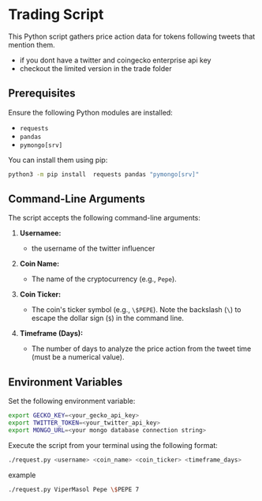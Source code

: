 # Trading Script

This Python script gathers price action data for tokens following tweets that mention them.

* if you dont have a twitter and coingecko enterprise api key
* checkout the limited version in the trade folder


## Prerequisites

Ensure the following Python modules are installed:

* `requests`
* `pandas`
* `pymongo[srv]`

You can install them using pip:

```bash
python3 -m pip install  requests pandas "pymongo[srv]"
```

## Command-Line Arguments

The script accepts the following command-line arguments:
1.  **Usernamee:**
    * the username of the twitter influencer

2.  **Coin Name:**
    * The name of the cryptocurrency (e.g., `Pepe`).
3.  **Coin Ticker:**
    * The coin's ticker symbol (e.g., `\$PEPE`). Note the backslash (`\`) to escape the dollar sign (`$`) in the command line.
4.  **Timeframe (Days):**
    * The number of days to analyze the price action from the tweet time (must be a numerical value).

## Environment Variables

Set the following environment variable:

```bash
export GECKO_KEY=<your_gecko_api_key>
export TWITTER_TOKEN=<your_twitter_api_key>
export MONGO_URL=<your mongo database connection string>
```
Execute the script from your terminal using the following format:

```bash
./request.py <username> <coin_name> <coin_ticker> <timeframe_days>
```

example

```bash
./request.py ViperMasol Pepe \$PEPE 7
```
